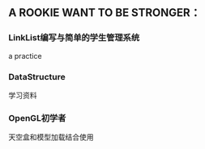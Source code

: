 ## A ROOKIE WANT TO BE STRONGER：
### LinkList编写与简单的学生管理系统
a practice
### DataStructure
学习资料
### OpenGL初学者
天空盒和模型加载结合使用

